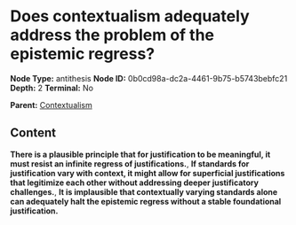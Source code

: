 # Does contextualism adequately address the problem of the epistemic regress?

**Node Type:** antithesis
**Node ID:** 0b0cd98a-dc2a-4461-9b75-b5743bebfc21
**Depth:** 2
**Terminal:** No

**Parent:** [Contextualism](contextualism.md)

## Content

**There is a plausible principle that for justification to be meaningful, it must resist an infinite regress of justifications.**, **If standards for justification vary with context, it might allow for superficial justifications that legitimize each other without addressing deeper justificatory challenges.**, **It is implausible that contextually varying standards alone can adequately halt the epistemic regress without a stable foundational justification.**

